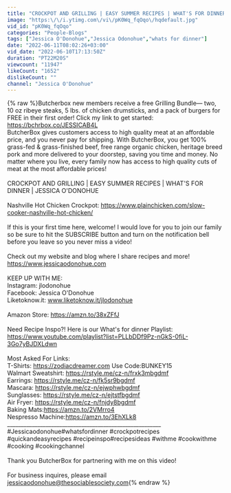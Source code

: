 ```yaml
---
title: "CROCKPOT AND GRILLING | EASY SUMMER RECIPES | WHAT'S FOR DINNER | JESSICA O'DONOHUE"
image: "https:\/\/i.ytimg.com\/vi\/pK0Wq_fqOqo\/hqdefault.jpg"
vid_id: "pK0Wq_fqOqo"
categories: "People-Blogs"
tags: ["Jessica O'Donohue","Jessica Odonohue","whats for dinner"]
date: "2022-06-11T08:02:26+03:00"
vid_date: "2022-06-10T17:13:50Z"
duration: "PT22M20S"
viewcount: "11947"
likeCount: "1652"
dislikeCount: ""
channel: "Jessica O'Donohue"
---
```

{% raw %}Butcherbox new members receive a free Grilling Bundle— two, 10 oz ribeye steaks, 5 lbs. of chicken drumsticks, and a pack of burgers for FREE in their first order!  Click my link to get started: <a rel="nofollow" target="blank" href="https://bchrbox.co/JESSICAB4L">https://bchrbox.co/JESSICAB4L</a><br />ButcherBox gives customers access to high quality meat at an affordable price, and you never pay for shipping. With ButcherBox, you get 100% grass-fed &amp; grass-finished beef, free range organic chicken, heritage breed pork and more delivered to your doorstep, saving you time and money.  No matter where you live,  every family now has access to high quality cuts of meat at the most affordable prices!<br /><br />CROCKPOT AND GRILLING | EASY SUMMER RECIPES | WHAT'S FOR DINNER | JESSICA O'DONOHUE<br /><br />Nashville Hot Chicken Crockpot: <a rel="nofollow" target="blank" href="https://www.plainchicken.com/slow-cooker-nashville-hot-chicken/">https://www.plainchicken.com/slow-cooker-nashville-hot-chicken/</a><br /><br />If this is your first time here, welcome! I would love for you to join our family so be sure to hit the SUBSCRIBE button and turn on the notification bell  before you leave so you never miss a video! <br /><br />Check out my website and blog where I share recipes and more!<br /><a rel="nofollow" target="blank" href="https://www.jessicaodonohue.com">https://www.jessicaodonohue.com</a><br /><br />KEEP UP WITH ME:<br />Instagram: jlodonohue<br />Facebook: Jessica O'Donohue<br />Liketoknow.it: www.liketoknow.it/jlodonohue<br /><br />Amazon Store: <a rel="nofollow" target="blank" href="https://amzn.to/38xZFfJ​​​​">https://amzn.to/38xZFfJ​​​​</a><br /><br />Need Recipe Inspo?! Here is our What's for dinner Playlist:<br /><a rel="nofollow" target="blank" href="https://www.youtube.com/playlist?list=PLLbDDf9Pz-nGkS-0fiL-3Go7yBJDXLdwn">https://www.youtube.com/playlist?list=PLLbDDf9Pz-nGkS-0fiL-3Go7yBJDXLdwn</a><br /><br />Most Asked For Links:<br />T-Shirts: <a rel="nofollow" target="blank" href="https://zodiacdreamer.com">https://zodiacdreamer.com</a> Use Code:BUNKEY15<br />Walmart Sweatshirt: <a rel="nofollow" target="blank" href="https://rstyle.me/cz-n/frxk3mbgdmf">https://rstyle.me/cz-n/frxk3mbgdmf</a><br />Earrings: <a rel="nofollow" target="blank" href="https://rstyle.me/cz-n/fk5sr9bgdmf">https://rstyle.me/cz-n/fk5sr9bgdmf</a><br />Mascara: <a rel="nofollow" target="blank" href="https://rstyle.me/cz-n/ejwphwbgdmf">https://rstyle.me/cz-n/ejwphwbgdmf</a><br />Sunglasses: <a rel="nofollow" target="blank" href="https://rstyle.me/cz-n/ejtstfbgdmf">https://rstyle.me/cz-n/ejtstfbgdmf</a><br />Air Fryer: <a rel="nofollow" target="blank" href="https://rstyle.me/cz-n/fnjdy8bgdmf">https://rstyle.me/cz-n/fnjdy8bgdmf</a><br />Baking Mats:<a rel="nofollow" target="blank" href="https://amzn.to/2VMrro4">https://amzn.to/2VMrro4</a><br />Nespresso Machine:<a rel="nofollow" target="blank" href="https://amzn.to/3EhXLk8">https://amzn.to/3EhXLk8</a><br />________________________________________________________<br />#Jessicaodonohue​​​ #whatsfordinner​​ #crockpotrecipes #quickandeasyrecipes​ #recipeinspo​​ #recipesideas​​​​ #withme​​​ #cookwithme​​​​ #cooking #cookingchannel <br /><br />Thank you ButcherBox for partnering with me on this video!<br /><br />For business inquires, please email jessicaodonohue@thesociablesociety.com{% endraw %}

